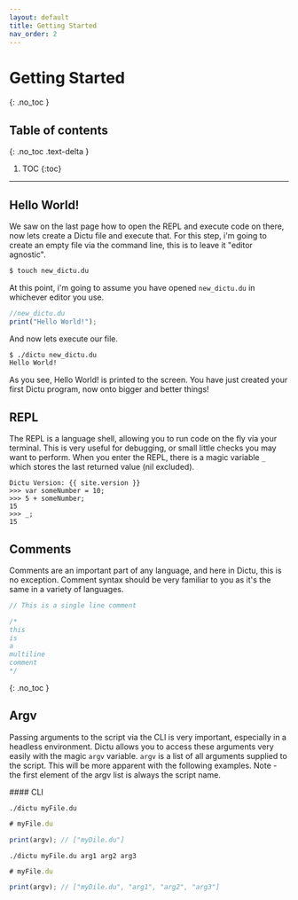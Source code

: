 ```yaml
---
layout: default
title: Getting Started
nav_order: 2
---
```


# Getting Started
{: .no_toc }

## Table of contents
{: .no_toc .text-delta }

1. TOC
{:toc}

---
## Hello World!

We saw on the last page how to open the REPL and execute code on there, now lets create a Dictu file
and execute that. For this step, i'm going to create an empty file via the command line, this
is to leave it "editor agnostic".

```bash
$ touch new_dictu.du
```
At this point, i'm going to assume you have opened `new_dictu.du` in whichever editor you use.

```js
//new_dictu.du
print("Hello World!");
```

And now lets execute our file.

```bash
$ ./dictu new_dictu.du
Hello World!
```

As you see, Hello World! is printed to the screen. You have just created your first Dictu
program, now onto bigger and better things!

## REPL

The REPL is a language shell, allowing you to run code on the fly via your terminal. This is very useful for debugging, or small little checks you may want to perform. When you enter the REPL, there is a magic variable `_` which stores the last returned value (nil excluded).

```
Dictu Version: {{ site.version }}
>>> var someNumber = 10;
>>> 5 + someNumber;
15
>>> _;
15
```

## Comments

Comments are an important part of any language, and here in Dictu, this is no exception. Comment syntax should be very familiar to you as it's the same in a variety of languages.

```js
// This is a single line comment

/*
this
is
a
multiline
comment
*/
```

{: .no_toc }

## Argv

Passing arguments to the script via the CLI is very important, especially in a headless environment. Dictu allows you to access these arguments very easily with the magic `argv` variable. `argv` is a list of all arguments supplied to the script. This will be more apparent with the following examples. Note - the first element of the argv list is always the script name.

#### CLI

`./dictu myFile.du`

```js
# myFile.du

print(argv); // ["myDile.du"]
```

`./dictu myFile.du arg1 arg2 arg3`

```js
# myFile.du

print(argv); // ["myDile.du", "arg1", "arg2", "arg3"]
```



 